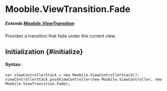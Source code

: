Moobile.ViewTransition.Fade
================================================================================

##### Extends [Moobile.ViewTransition](../ViewTransition/ViewTransition.md)

<div data-simulator-app="assets/classes/ViewTransition/ViewTransition.Fade.html"></div>

Provides a transition that fade under the current view.

Initialization {#initialize}
--------------------------------------------------------------------------------

#### Syntax:

	var viewControllerStack = new Moobile.ViewControllerStack();
	viewControllerStack.pushViewController(new Moobile.ViewController, new Moobile.ViewTransition.Fade);